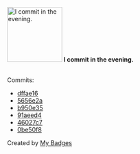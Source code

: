 <img src="https://my-badges.github.io/my-badges/evening-commits.png" alt="I commit in the evening." title="I commit in the evening." width="128">
<strong>I commit in the evening.</strong>
<br><br>

Commits:

- <a href="https://github.com/WinJayX/011.Bind-DNS/commit/dffae163cbf9f8191ab13d8c36353348d89f09d1">dffae16</a>
- <a href="https://github.com/WinJayX/winjayx.github.io/commit/5656e2a171acb1ea359880c725ee815e69c5934e">5656e2a</a>
- <a href="https://github.com/WinJayX/013.K8SReg/commit/b950e3577abebd0db92c61620d6478cbdd857f13">b950e35</a>
- <a href="https://github.com/WinJayX/009.PublicCourses/commit/91aeed4f1232c2d156b5d1fc46bc298b95e48a0e">91aeed4</a>
- <a href="https://github.com/WinJayX/011.Bind-DNS/commit/46027c763d4742feeac6c096ac85a7610f36acc7">46027c7</a>
- <a href="https://github.com/WinJayX/winjayx.github.io/commit/0be50f81f36404d1ca5310c59be0fdb3e2dceca6">0be50f8</a>


Created by <a href="https://github.com/my-badges/my-badges">My Badges</a>
